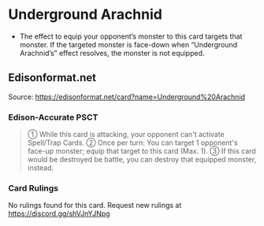 # Underground Arachnid

*   The effect to equip your opponent’s monster to this card targets that monster. If the targeted monster is face-down when “Underground Arachnid’s” effect resolves, the monster is not equipped.

## Edisonformat.net

Source: https://edisonformat.net/card?name=Underground%20Arachnid

### Edison-Accurate PSCT

> ① While this card is attacking, your opponent can't activate Spell/Trap Cards.
> ② Once per turn: You can target 1 opponent's face-up monster; equip that target to this card (Max. 1).
> ③ If this card would be destroyed be battle, you can destroy that equipped monster, instead.

### Card Rulings

No rulings found for this card. Request new rulings at https://discord.gg/shVJnYJNpg
            